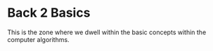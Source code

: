 # Back 2 Basics

This is the zone where we dwell within the basic concepts within the computer algorithms.
